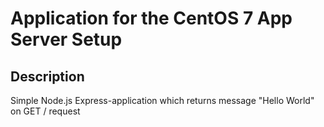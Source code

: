 # Application for the CentOS 7 App Server Setup
## Description
Simple Node.js Express-application which returns message "Hello World" on GET / request

